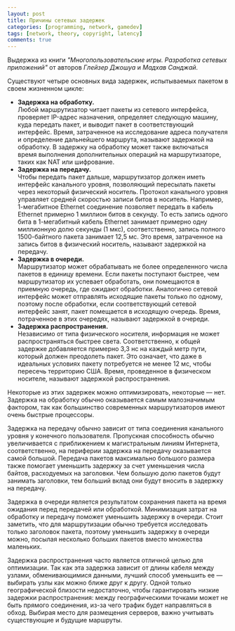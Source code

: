 ```yaml
---
layout: post
title: Причины сетевых задержек
categories: [programming, network, gamedev]
tags: [network, theory, copyright, latency]
comments: true
---
```


Выдержка из книги *"Многопользовательские игры. Разработка сетевых приложений"* от авторов *Глейзер Джошуа* и *Мадхав Санджай*.

Существуют четыре основных вида задержек, испытываемых пакетом в своем жизненном цикле: 
* **Задержка на обработку.**  
Любой маршрутизатор читает пакеты из сетевого интерфейса, проверяет IP-адрес 
назначения, определяет следующую машину, куда передать пакет, и выводит пакет в соответствующий интерфейс. 
Время, затраченное на исследование адреса получателя и определение дальнейшего маршрута, называют задержкой 
на обработку. В задержку на обработку может также включаться время выполнения дополнительных операций на 
маршрутизаторе, таких как NAT или шифрование. 
* **Задержка на передачу.**  
Чтобы передать пакет дальше, маршрутизатор должен иметь интерфейс канального уровня, позволяющий пересылать 
пакеты через некоторый физический носитель. Протокол канального уровня управляет средней скоростью записи 
битов в носитель. Например, 1-мегабитное Ethernet соединение позволяет передать в кабель Ethernet примерно 
1 миллион битов в секунду. То есть запись одного бита в 1-мегабитный кабель Ethernet занимает примерно одну 
миллионную долю секунды (1 мкс), соответственно, запись полного 1500-байтного пакета занимает 12,5 мс. 
Это время, затраченное на запись битов в физический носитель, называют задержкой на передачу.
* **Задержка в очереди.**  
Маршрутизатор может обрабатывать не более определенного числа пакетов в единицу времени. 
Если пакеты поступают быстрее, чем маршрутизатор их успевает обработать, они помещаются в приемную очередь, 
где ожидают обработки. Аналогично сетевой интерфейс может отправлять исходящие пакеты только по одному, 
поэтому после обработки, если соответствующий сетевой интерфейс занят, пакет помещается в исходящую очередь. 
Время, потраченное в этих очередях, называют задержкой в очереди. 
* **Задержка распространения.**  
Независимо от типа физического носителя, информация не может распространяться быстрее света. 
Соответственно, к общей задержке добавляется примерно 3,3 нс на каждый метр пути, который должен преодолеть пакет. 
Это означает, что даже в идеальных условиях пакету потребуется не менее 12 мс, чтобы пересечь территорию США. 
Время, проведенное в физическом носителе, называют задержкой распространения.

Некоторые из этих задержек можно оптимизировать, некоторые — нет. Задержка на обработку обычно оказывается 
самым малозначимым фактором, так как большинство современных маршрутизаторов имеют очень быстрые процессоры. 

Задержка на передачу обычно зависит от типа соединения канального уровня у конечного пользователя. 
Пропускная способность обычно увеличивается с приближением к магистральным линиям Интернета, соответственно, 
на периферии задержка на передачу оказывается самой большой. Передача пакетов максимально большого 
размера также помогает уменьшить задержку за счет уменьшения числа байтов, расходуемых на заголовки. 
Чем большую долю пакетов будут занимать заголовки, тем больший вклад они будут вносить в задержку на передачу. 

Задержка в очереди является результатом сохранения пакета на время ожидания перед передачей или обработкой. 
Минимизация затрат на обработку и передачу поможет уменьшить задержку в очереди. Стоит заметить, что для 
маршрутизации обычно требуется исследовать только заголовок пакета, поэтому уменьшить задержку в очереди можно, 
посылая несколько больших пакетов вместо множества маленьких. 

Задержка распространения часто является отличной целью для оптимизации. Так как эта задержка зависит от длины кабеля между узлами, 
обменивающимися данными, лучший способ уменьшить ее — выбирать узлы как можно ближе друг к другу. Одной только географической близости недостаточно, чтобы 
гарантировать низкие задержки распространения: между географическими точками может не быть прямого соединения, 
из-за чего трафик будет направляться в обход. Выбирая место для размещения серверов, важно учитывать существующие 
и будущие маршруты.
